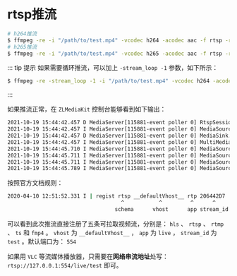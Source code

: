 # rtsp推流

```bash
# h264推流
$ ffmpeg -re -i "/path/to/test.mp4" -vcodec h264 -acodec aac -f rtsp -rtsp_transport tcp rtsp://127.0.0.1/live/test
# h265推流
$ ffmpeg -re -i "/path/to/test.mp4" -vcodec h265 -acodec aac -f rtsp -rtsp_transport tcp rtsp://127.0.0.1/live/test
```

::: tip 提示
如果需要循环推流，可以加上 `-stream_loop -1` 参数，如下所示：

```bash
$ ffmpeg -re -stream_loop -1 -i "/path/to/test.mp4" -vcodec h264 -acodec aac -f rtsp -rtsp_transport tcp rtsp://127.0.0.1/live/test
```

:::

如果推流正常，在 `ZLMediaKit` 控制台能够看到如下输出：

```bash
2021-10-19 15:44:42.457 D MediaServer[115881-event poller 0] RtspSession.cpp:53 RtspSession | 140710175815248(127.0.0.1:57792) 
2021-10-19 15:44:42.457 I MediaServer[115881-event poller 0] MediaSource.cpp:414 emitEvent | 媒体注册:hls __defaultVhost__ live test
2021-10-19 15:44:42.457 D MediaServer[115881-event poller 0] MediaSink.cpp:158 emitAllTrackReady | all track ready use 0ms
2021-10-19 15:44:42.457 I MediaServer[115881-event poller 0] MultiMediaSourceMuxer.cpp:299 onAllTrackReady | stream: rtsp://127.0.0.1:554/live/test , codec info: H264[640/368/48] mpeg4-generic[48000/2/16] 
2021-10-19 15:44:45.710 I MediaServer[115881-event poller 0] MediaSource.cpp:414 emitEvent | 媒体注册:rtsp __defaultVhost__ live test
2021-10-19 15:44:45.711 I MediaServer[115881-event poller 0] MediaSource.cpp:414 emitEvent | 媒体注册:rtmp __defaultVhost__ live test
2021-10-19 15:44:45.711 I MediaServer[115881-event poller 0] MediaSource.cpp:414 emitEvent | 媒体注册:ts __defaultVhost__ live test
2021-10-19 15:44:45.789 I MediaServer[115881-event poller 0] MediaSource.cpp:414 emitEvent | 媒体注册:fmp4 __defaultVhost__ live test
```

按照官方文档规则：

```bash
2020-04-10 12:51:52.331 I | regist rtsp __defaultVhost__ rtp 206442D7
                                    ^           ^         ^      ^
                                  schema      vhost      app stream_id
```

可以看到此次推流直接注册了五条可拉取视频流，分别是： `hls` 、 `rtsp` 、 `rtmp` 、 `ts` 和 `fmp4` 。 `vhost` 为 `__defaultVhost__` ， `app` 为 `live` ， `stream_id` 为 `test` 。默认端口为： `554`

如果用 `VLC` 等流媒体播放器，只需要在**网络串流地址**处写： `rtsp://127.0.0.1:554/live/test` 即可。
